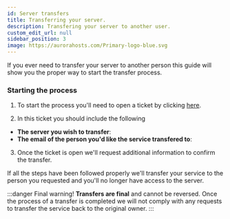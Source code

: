 ```yaml
---
id: Server transfers
title: Transferring your server.
description: Transfering your server to another user.
custom_edit_url: null
sidebar_position: 3
image: https://aurorahosts.com/Primary-logo-blue.svg
---
```


If you ever need to transfer your server to another person this guide will show you the proper way to start the transfer process.

### Starting the process

1. To start the process you'll need to open a ticket by clicking [here](https://billing.aurorahosts.com/submitticket.php?step=2&deptid=3).

2. In this ticket you should include the following
* **The server you wish to transfer**: 
* **The email of the person you'd like the service transfered to**:

3. Once the ticket is open we'll request additional information to confirm the transfer.

If all the steps have been followed properly we'll transfer your service to the person you requested and you'll no longer have access to the server.

:::danger Final warning!
**Transfers are final** and cannot be reversed. Once the process of a transfer is completed we will not comply with any requests to transfer the service back to the original owner.
:::